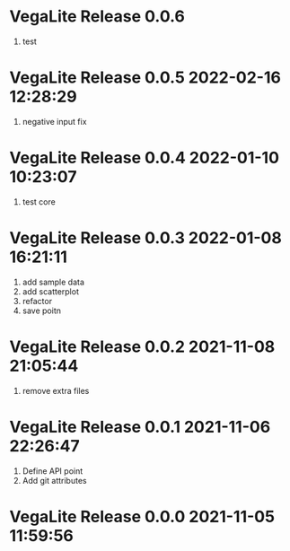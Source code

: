 # VegaLite Release 0.0.6                    
1. test

# VegaLite Release 0.0.5 2022-02-16 12:28:29
1. negative input fix

# VegaLite Release 0.0.4 2022-01-10 10:23:07
1. test core

# VegaLite Release 0.0.3 2022-01-08 16:21:11
1. add sample data
2. add scatterplot
3. refactor
4. save poitn

# VegaLite Release 0.0.2 2021-11-08 21:05:44
1. remove extra files

# VegaLite Release 0.0.1 2021-11-06 22:26:47
1. Define API point
2. Add git attributes

# VegaLite Release 0.0.0 2021-11-05 11:59:56
